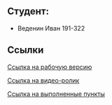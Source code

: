 ## Студент:

- Веденин Иван 191-322

## Ссылки

[Ссылка на рабочую версию](http://exam-php.std-926.ist.mospolytech.ru)

[Ссылка на видео-ролик](https://drive.google.com/file/d/1uHnUst66BjSl0J3v6ggtngziM6w1taAy/view?usp=sharing)

[Ссылка на выполненные пункты](https://drive.google.com/file/d/1OyZm3FXGBe66F_V7xX2FW47oQdih0HW1/view?usp=sharing)

